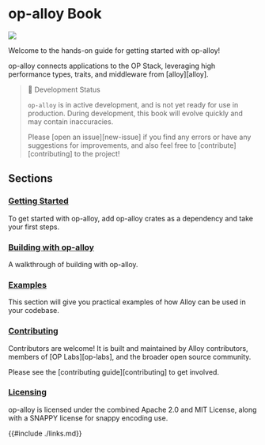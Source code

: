# op-alloy Book

<a href="https://github.com/alloy-rs/op-alloy"><img src="https://img.shields.io/badge/GitHub%20Repo-op-alloy-green?logo=github"></a>

Welcome to the hands-on guide for getting started with op-alloy!

op-alloy connects applications to the OP Stack, leveraging high
performance types, traits, and middleware from [alloy][alloy].

> 📖 Development Status
>
> `op-alloy` is in active development, and is not yet ready for use in production.
> During development, this book will evolve quickly and may contain inaccuracies.
>
> Please [open an issue][new-issue] if you find any errors or have any suggestions for
> improvements, and also feel free to [contribute][contributing] to the project!

## Sections

### [Getting Started](./starting/installation.md)

To get started with op-alloy, add op-alloy crates as a dependency and take your first steps.

### [Building with op-alloy](./building/rollup-configs.md)

A walkthrough of building with op-alloy.

### [Examples](./examples/genesis/loading-a-rollup-config.md)

This section will give you practical examples of how Alloy can be used in your codebase.

### [Contributing](./CONTRIBUTING.md)

Contributors are welcome! It is built and maintained by Alloy contributors,
members of [OP Labs][op-labs], and the broader open source community.

Please see the [contributing guide][contributing] to get involved.

### [Licensing](./LICENSE.md)

op-alloy is licensed under the combined Apache 2.0 and MIT License, along
with a SNAPPY license for snappy encoding use.


{{#include ./links.md}}
